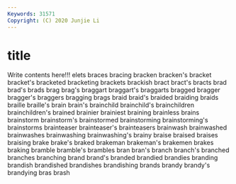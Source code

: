 ```yaml
---
Keywords: 31571
Copyright: (C) 2020 Junjie Li
---
```


# title

Write contents here!!!
elets 
braces 
bracing 
bracken 
bracken's 
bracket 
bracket's 
bracketed 
bracketing
brackets 
brackish 
bract 
bract's 
bracts 
brad 
brad's 
brads 
brag 
brag's
braggart 
braggart's 
braggarts 
bragged 
bragger 
bragger's 
braggers 
bragging 
brags 
braid
braid's 
braided 
braiding 
braids 
braille 
braille's 
brain 
brain's 
brainchild 
brainchild's
brainchildren 
brainchildren's 
brained 
brainier 
brainiest 
braining 
brainless 
brains 
brainstorm 
brainstorm's
brainstormed 
brainstorming 
brainstorming's 
brainstorms 
brainteaser 
brainteaser's 
brainteasers 
brainwash 
brainwashed 
brainwashes
brainwashing 
brainwashing's 
brainy 
braise 
braised 
braises 
braising 
brake 
brake's 
braked
brakeman 
brakeman's 
brakemen 
brakes 
braking 
bramble 
bramble's 
brambles 
bran 
bran's
branch 
branch's 
branched 
branches 
branching 
brand 
brand's 
branded 
brandied 
brandies
branding 
brandish 
brandished 
brandishes 
brandishing 
brands 
brandy 
brandy's 
brandying 
bras
brash 
